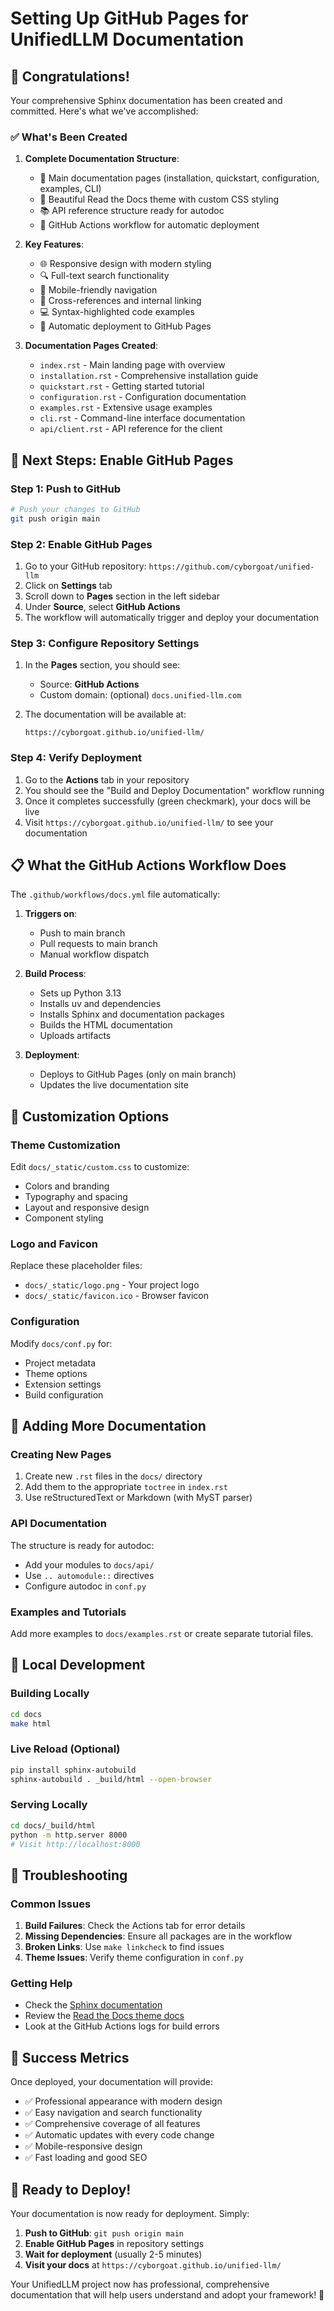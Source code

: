 # Setting Up GitHub Pages for UnifiedLLM Documentation

## 🎉 Congratulations! 

Your comprehensive Sphinx documentation has been created and committed. Here's what we've accomplished:

### ✅ What's Been Created

1. **Complete Documentation Structure**:
   - 📖 Main documentation pages (installation, quickstart, configuration, examples, CLI)
   - 🎨 Beautiful Read the Docs theme with custom CSS styling
   - 📚 API reference structure ready for autodoc
   - 🔧 GitHub Actions workflow for automatic deployment

2. **Key Features**:
   - 🌐 Responsive design with modern styling
   - 🔍 Full-text search functionality
   - 📱 Mobile-friendly navigation
   - 🎯 Cross-references and internal linking
   - 💻 Syntax-highlighted code examples
   - 🚀 Automatic deployment to GitHub Pages

3. **Documentation Pages Created**:
   - `index.rst` - Main landing page with overview
   - `installation.rst` - Comprehensive installation guide
   - `quickstart.rst` - Getting started tutorial
   - `configuration.rst` - Configuration documentation
   - `examples.rst` - Extensive usage examples
   - `cli.rst` - Command-line interface documentation
   - `api/client.rst` - API reference for the client

## 🚀 Next Steps: Enable GitHub Pages

### Step 1: Push to GitHub

```bash
# Push your changes to GitHub
git push origin main
```

### Step 2: Enable GitHub Pages

1. Go to your GitHub repository: `https://github.com/cyborgoat/unified-llm`
2. Click on **Settings** tab
3. Scroll down to **Pages** section in the left sidebar
4. Under **Source**, select **GitHub Actions**
5. The workflow will automatically trigger and deploy your documentation

### Step 3: Configure Repository Settings

1. In the **Pages** section, you should see:
   - Source: **GitHub Actions**
   - Custom domain: (optional) `docs.unified-llm.com`

2. The documentation will be available at:
   ```
   https://cyborgoat.github.io/unified-llm/
   ```

### Step 4: Verify Deployment

1. Go to the **Actions** tab in your repository
2. You should see the "Build and Deploy Documentation" workflow running
3. Once it completes successfully (green checkmark), your docs will be live
4. Visit `https://cyborgoat.github.io/unified-llm/` to see your documentation

## 📋 What the GitHub Actions Workflow Does

The `.github/workflows/docs.yml` file automatically:

1. **Triggers on**:
   - Push to main branch
   - Pull requests to main branch
   - Manual workflow dispatch

2. **Build Process**:
   - Sets up Python 3.13
   - Installs uv and dependencies
   - Installs Sphinx and documentation packages
   - Builds the HTML documentation
   - Uploads artifacts

3. **Deployment**:
   - Deploys to GitHub Pages (only on main branch)
   - Updates the live documentation site

## 🎨 Customization Options

### Theme Customization

Edit `docs/_static/custom.css` to customize:
- Colors and branding
- Typography and spacing
- Layout and responsive design
- Component styling

### Logo and Favicon

Replace these placeholder files:
- `docs/_static/logo.png` - Your project logo
- `docs/_static/favicon.ico` - Browser favicon

### Configuration

Modify `docs/conf.py` for:
- Project metadata
- Theme options
- Extension settings
- Build configuration

## 📝 Adding More Documentation

### Creating New Pages

1. Create new `.rst` files in the `docs/` directory
2. Add them to the appropriate `toctree` in `index.rst`
3. Use reStructuredText or Markdown (with MyST parser)

### API Documentation

The structure is ready for autodoc:
- Add your modules to `docs/api/`
- Use `.. automodule::` directives
- Configure autodoc in `conf.py`

### Examples and Tutorials

Add more examples to `docs/examples.rst` or create separate tutorial files.

## 🔧 Local Development

### Building Locally

```bash
cd docs
make html
```

### Live Reload (Optional)

```bash
pip install sphinx-autobuild
sphinx-autobuild . _build/html --open-browser
```

### Serving Locally

```bash
cd docs/_build/html
python -m http.server 8000
# Visit http://localhost:8000
```

## 🐛 Troubleshooting

### Common Issues

1. **Build Failures**: Check the Actions tab for error details
2. **Missing Dependencies**: Ensure all packages are in the workflow
3. **Broken Links**: Use `make linkcheck` to find issues
4. **Theme Issues**: Verify theme configuration in `conf.py`

### Getting Help

- Check the [Sphinx documentation](https://www.sphinx-doc.org/)
- Review the [Read the Docs theme docs](https://sphinx-rtd-theme.readthedocs.io/)
- Look at the GitHub Actions logs for build errors

## 🎯 Success Metrics

Once deployed, your documentation will provide:

- ✅ Professional appearance with modern design
- ✅ Easy navigation and search functionality
- ✅ Comprehensive coverage of all features
- ✅ Automatic updates with every code change
- ✅ Mobile-responsive design
- ✅ Fast loading and good SEO

## 🚀 Ready to Deploy!

Your documentation is now ready for deployment. Simply:

1. **Push to GitHub**: `git push origin main`
2. **Enable GitHub Pages** in repository settings
3. **Wait for deployment** (usually 2-5 minutes)
4. **Visit your docs** at `https://cyborgoat.github.io/unified-llm/`

Your UnifiedLLM project now has professional, comprehensive documentation that will help users understand and adopt your framework! 🎉 